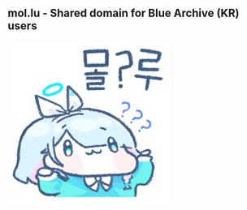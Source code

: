 ## mol.lu - Shared domain for Blue Archive (KR) users
![mol-lu-animated](https://raw.githubusercontent.com/mol-lu/targets/master/mol-lu-animated.png)
